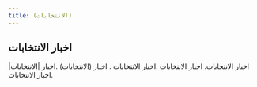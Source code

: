 ```yaml
---
title: (الانتخابات)
---
```


## اخبار الانتخابات

اخبار الانتخابات. اخبار الانتخابات .اخبار الانتخابات . اخبار (الانتخابات) .اخبار |الانتخابات| .اخبار الانتخابات
